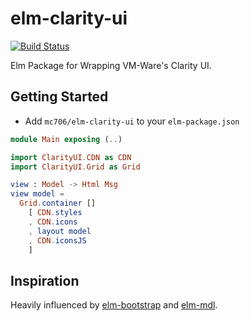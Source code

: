 # elm-clarity-ui

[![Build Status](https://travis-ci.org/mc706/elm-clarity-ui.svg?branch=master)](https://travis-ci.org/mc706/elm-clarity-ui)

Elm Package for Wrapping VM-Ware's Clarity UI. 

## Getting Started

* Add `mc706/elm-clarity-ui` to your `elm-package.json`

```elm
module Main exposing (..)

import ClarityUI.CDN as CDN
import ClarityUI.Grid as Grid

view : Model -> Html Msg
view model = 
  Grid.container []
    [ CDN.styles
    , CDN.icons
    , layout model
    , CDN.iconsJS
    ]
```

## Inspiration
Heavily influenced by [elm-bootstrap](http://elm-bootstrap.info/) and [elm-mdl](https://debois.github.io/elm-mdl/).



